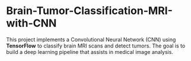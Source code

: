 # Brain-Tumor-Classification-MRI-with-CNN
This project implements a Convolutional Neural Network (CNN) using **TensorFlow** to classify brain MRI scans and detect tumors.   The goal is to build a deep learning pipeline that assists in medical image analysis.
